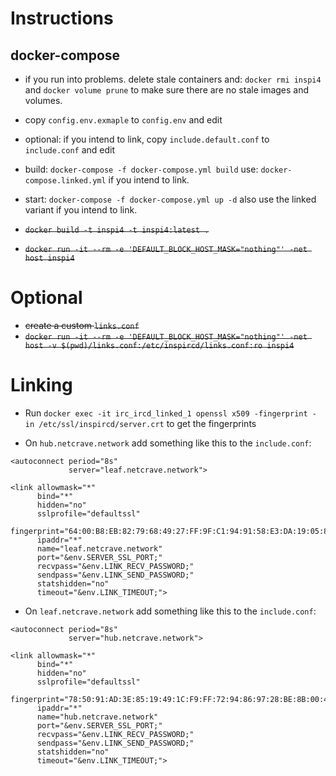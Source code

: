 # Instructions 

## docker-compose 
- if you run into problems. delete stale containers and: `docker rmi inspi4` and `docker volume prune` to make sure there are no stale images and volumes.
- copy `config.env.exmaple` to `config.env` and edit 
- optional: if you intend to link, copy `include.default.conf` to `include.conf` and edit
- build: `docker-compose -f docker-compose.yml build` use: `docker-compose.linked.yml` if you intend to link.
- start: `docker-compose -f docker-compose.yml up -d` also use the linked variant if you intend to link.

- ~~`docker build -t inspi4 -t inspi4:latest .`~~
- ~~`docker run -it --rm -e 'DEFAULT_BLOCK_HOST_MASK="nothing"' -net host inspi4`~~

# Optional 
- ~~create a custom `links.conf`~~
- ~~`docker run -it --rm -e 'DEFAULT_BLOCK_HOST_MASK="nothing"' -net host -v $(pwd)/links.conf:/etc/inspircd/links.conf:ro inspi4`~~

# Linking 
- Run `docker exec -it irc_ircd_linked_1 openssl x509 -fingerprint -in /etc/ssl/inspircd/server.crt` to get the fingerprints

- On `hub.netcrave.network` add something like this to the `include.conf`:

```
<autoconnect period="8s"
             server="leaf.netcrave.network">

<link allowmask="*"
      bind="*"
      hidden="no"
      sslprofile="defaultssl"
      fingerprint="64:00:B8:EB:82:79:68:49:27:FF:9F:C1:94:91:58:E3:DA:19:05:87"
      ipaddr="*"
      name="leaf.netcrave.network"
      port="&env.SERVER_SSL_PORT;"
      recvpass="&env.LINK_RECV_PASSWORD;"
      sendpass="&env.LINK_SEND_PASSWORD;"
      statshidden="no"
      timeout="&env.LINK_TIMEOUT;">
```
- On `leaf.netcrave.network` add something like this to the `include.conf`:

```
<autoconnect period="8s"
             server="hub.netcrave.network">

<link allowmask="*"
      bind="*"
      hidden="no"
      sslprofile="defaultssl"
      fingerprint="78:50:91:AD:3E:85:19:49:1C:F9:FF:72:94:86:97:28:BE:8B:00:46""
      ipaddr="*"
      name="hub.netcrave.network"
      port="&env.SERVER_SSL_PORT;"
      recvpass="&env.LINK_RECV_PASSWORD;"
      sendpass="&env.LINK_SEND_PASSWORD;"
      statshidden="no"
      timeout="&env.LINK_TIMEOUT;">
```
